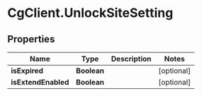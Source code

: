 # CgClient.UnlockSiteSetting

## Properties

Name | Type | Description | Notes
------------ | ------------- | ------------- | -------------
**isExpired** | **Boolean** |  | [optional] 
**isExtendEnabled** | **Boolean** |  | [optional] 


